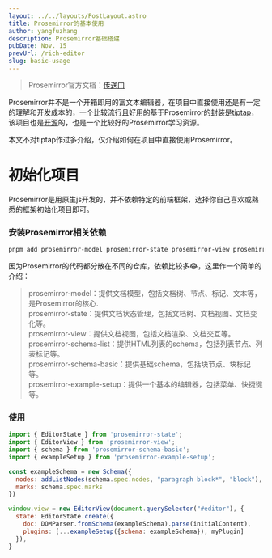 ```yaml
---
layout: ../../layouts/PostLayout.astro
title: Prosemirror的基本使用
author: yangfuzhang
description: Prosemirror基础搭建
pubDate: Nov. 15
prevUrl: /rich-editor
slug: basic-usage
---
```

> Prosemirror官方文档：<a class="markdown-link" href="https://prosemirror.net" target="_blank">传送门</a>

Prosemirror并不是一个开箱即用的富文本编辑器，在项目中直接使用还是有一定的理解和开发成本的，一个比较流行且好用的基于Prosemirror的封装是<a href="https://tiptap.dev/" target="_blank">tiptap</a>，该项目也是<a href="https://github.com/ueberdosis/tiptap" target="_blank">开源</a>的，也是一个比较好的Prosemirror学习资源。

本文不对tiptap作过多介绍，仅介绍如何在项目中直接使用Prosemirror。

# 初始化项目
Prosemirror是用原生js开发的，并不依赖特定的前端框架，选择你自己喜欢或熟悉的框架初始化项目即可。

### 安装Prosemirror相关依赖
```bash
pnpm add prosemirror-model prosemirror-state prosemirror-view prosemirror-schema-list prosemirror-schema-basic prosemirror-example-setup
```
因为Prosemirror的代码都分散在不同的仓库，依赖比较多😂，这里作一个简单的介绍：


> prosemirror-model：提供文档模型，包括文档树、节点、标记、文本等，是Prosemirror的核心.<br>
> prosemirror-state：提供文档状态管理，包括文档树、文档视图、文档变化等。<br>
> prosemirror-view：提供文档视图，包括文档渲染、文档交互等。<br>
> prosemirror-schema-list：提供HTML列表的schema，包括列表节点、列表标记等。<br>
> prosemirror-schema-basic：提供基础schema，包括块节点、块标记等。<br>
> prosemirror-example-setup：提供一个基本的编辑器，包括菜单、快捷键等。<br>

### 使用
```js
import { EditorState } from 'prosemirror-state';
import { EditorView } from 'prosemirror-view';
import { schema } from 'prosemirror-schema-basic';
import { exampleSetup } from 'prosemirror-example-setup';

const exampleSchema = new Schema({
  nodes: addListNodes(schema.spec.nodes, "paragraph block*", "block"),
  marks: schema.spec.marks
})

window.view = new EditorView(document.querySelector("#editor"), {
  state: EditorState.create({
    doc: DOMParser.fromSchema(exampleSchema).parse(initialContent),
    plugins: [...exampleSetup({schema: exampleSchema}), myPlugin]
  }),
}
```

